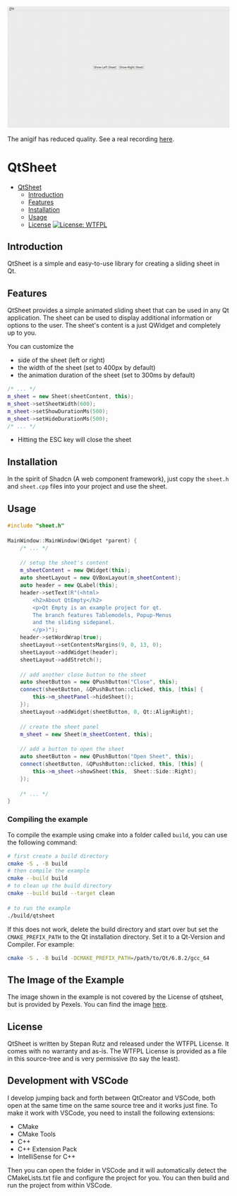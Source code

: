 
![QtSheet Example](public/cast_qtsheet.gif)

The anigif has reduced quality. See a real recording [here](https://github.com/srutz/qtsheet/raw/refs/heads/main/public/cast_qtsheet.mp4).

# QtSheet


- [QtSheet](#qtsheet)
  - [Introduction](#introduction)
  - [Features](#features)
  - [Installation](#installation)
  - [Usage](#usage)
  - [License](#license)
[![License: WTFPL](https://img.shields.io/badge/License-WTFPL-blue.svg)](http://www.wtfpl.net/about/)

## Introduction

QtSheet is a simple and easy-to-use library for creating a sliding sheet in Qt.

## Features

QtSheet provides a simple animated sliding sheet that can be used in any Qt application. The sheet can be used to display additional information or options to the user. The sheet's content is a just QWidget and completely up to you.

You can customize the 

- side of the sheet (left or right)
- the width of the sheet (set to 400px by default)
- the animation duration of the sheet  (set to 300ms by default)

```cpp
/* ... */
m_sheet = new Sheet(sheetContent, this);
m_sheet->setSheetWidth(600);
m_sheet->setShowDurationMs(500);
m_sheet->setHideDurationMs(500);
/* ... */
```

- Hitting the ESC key will close the sheet

## Installation

In the spirit of Shadcn (A web component framework), just copy the ```sheet.h``` and ```sheet.cpp``` files into your project and use the sheet.

## Usage

```cpp
#include "sheet.h"

MainWindow::MainWindow(QWidget *parent) {
    /* ... */

    // setup the sheet's content
    m_sheetContent = new QWidget(this);
    auto sheetLayout = new QVBoxLayout(m_sheetContent);
    auto header = new QLabel(this);
    header->setText(R"(<html>
        <h2>About QtEmpty</h2>
        <p>Qt Empty is an example project for qt.
        The branch features Tablemodels, Popup-Menus
        and the sliding sidepanel.
        </p>)");
    header->setWordWrap(true);
    sheetLayout->setContentsMargins(9, 0, 13, 0);
    sheetLayout->addWidget(header);
    sheetLayout->addStretch();

    // add another close button to the sheet
    auto sheetButton = new QPushButton("Close", this);
    connect(sheetButton, &QPushButton::clicked, this, [this] {
        this->m_sheetPanel->hideSheet();
    });
    sheetLayout->addWidget(sheetButton, 0, Qt::AlignRight);

    // create the sheet panel
    m_sheet = new Sheet(m_sheetContent, this);

    // add a button to open the sheet
    auto sheetButton = new QPushButton("Open Sheet", this);
    connect(sheetButton, &QPushButton::clicked, this, [this] {
        this->m_sheet->showSheet(this,  Sheet::Side::Right);
    });    

    /* ... */
}
```

### Compiling the example

To compile the example using cmake into a folder called `build`, you can use the following command:

```bash
# first create a build directory
cmake -S . -B build
# then compile the example
cmake --build build
# to clean up the build directory
cmake --build build --target clean

# to run the example
./build/qtsheet
```

If this does not work, delete the build directory and start over but set the `CMAKE_PREFIX_PATH` to the Qt installation directory. Set it to a Qt-Version and Compiler. For example:

```bash
cmake -S . -B build -DCMAKE_PREFIX_PATH=/path/to/Qt/6.8.2/gcc_64
```

## The Image of the Example

The image shown in the example is not covered by the License of qtsheet, but is provided by Pexels. You can find the image [here](https://www.pexels.com/photo/white-printer-paper-590011/).


## License

QtSheet is written by Stepan Rutz and released under the WTFPL License. It comes with no warranty and as-is.
The WTFPL License is provided as a file in this source-tree and is very permissive (to say the least).

## Development with VSCode

I develop jumping back and forth between QtCreator and VSCode, both open at the same time on the same source tree and it works just fine. To make it work with VSCode, you need to install the following extensions:

- CMake
- CMake Tools
- C++
- C++ Extension Pack
- IntelliSense for C++

Then you can open the folder in VSCode and it will automatically detect the CMakeLists.txt file and configure the project for you. You can then build and run the project from within VSCode.



